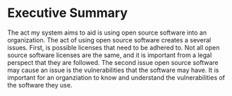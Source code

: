 # Executive Summary

The act my system aims to aid is using open source software into an organization. The act of using open source software creates a several issues. First, is possible licenses that need to be adhered to. Not all open source software licenses are the same, and it is important from a legal perspect that they are followed. The second issue open source software may cause an issue is the vulnerabilities that the software may have. It is important for an organziation to know and understand the vulnerabilities of the software they use.
